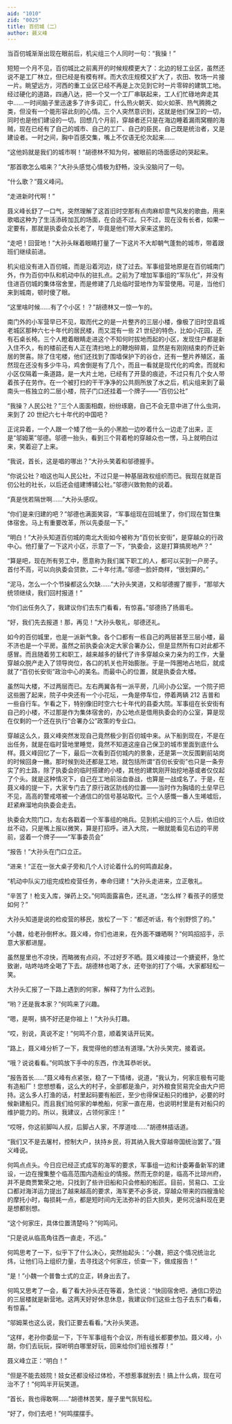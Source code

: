 ```yaml
---
aid: "1010"
zid: "0025"
title: 百仞城（二）
author: 聂义峰
---
```


当百仞城渐渐出现在眼前后，机尖组三个人同时一句：“我操！”

短短一个月不见，百仞城比之前离开的时候规模更大了：北边的轻工业区，虽然还说不是工厂林立，但已经是有模有样。而大农庄规模又扩大了，农田、牧场一片接一片。眺望远方，河西的重工业区已经不再是上次见到它时一片零碎的建筑工地。经过硬化的道路，四通八达，把一个又一个工厂串联起来，工人们忙碌地奔走其中……一时间脑子里迅速多了许多词汇，什么热火朝天、如火如荼、热气腾腾之类，但没有一个能形容此刻的心情。三个人突然意识到，这就是他们保卫的一切，同时也是他们建设的一切。回想几个月前，穿越者还只是在海边睡着漏雨窝棚的海贼，现在已经有了自己的城市、自己的工厂、自己的臣民，自己既是统治者，又是建设者。一时之间，胸中百感交集，嘴上不仅语无伦次起来……

“这他妈就是我们的城市啊！”胡德林不知为何，被眼前的场面感动的哭起来。

“那首歌怎么唱来？”大孙头感觉心情极为舒畅，没头没脑问了一句。

“什么歌？”聂义峰问。

“走进新时代啊！”

聂义峰长舒了一口气，突然理解了这首旧时空那有点肉麻却意气风发的歌曲，用来歌唱这种为了生活添砖加瓦的场面，在合适不过。只不过，现在没有长者，如果一定要有，那就是执委会众长老了，毕竟是他们带大家来这里的。

“走吧！回营地！”大孙头眯着眼睛打量了一下这片不大却朝气蓬勃的城市，带着跟班们继续前进。

机尖组没有进入百仞城，而是沿着河边，绕了过去。军事组营地原是在百仞城南门外，作为百仞中队和机动中队的驻扎点。之前为了增加军事组的“军队化”，并没有住进百仞城的集体宿舍里，而是修建了几处临时营地作为军营使用。可是，当他们来到城南，顿时傻了眼。

“这里啥时候……有了个小区！？”胡德林又一惊一乍的。

南门外的小军营早已不见，取而代之的是一片整齐的三层小楼，像极了旧时空县城老城区那种六七十年代的居民楼，而又混有一些 21 世纪的特色，比如小花园，还有石桌长椅。三个人瞪着眼睛走进这个不知何时拔地而起的小区，发现住户都是新入住不久，有的楼前还有人正在清扫地上的鞭炮碎屑，显然是有刚刚结束的乔迁新居的贺喜。除了住宅楼，他们还找到了围墙保护下的谷仓，还有一整片养殖区，虽然现在还没有多少牛马，鸡舍倒是有了几个，而且一看就是现代化的鸡舍。而就和小区仅隔着一条道路，是一大片土地，已经有了开垦的痕迹，不过只有几个女人带着孩子在劳作。在一个被打扫的干干净净的公共厕所放了水之后，机尖组来到了最南头一栋独立的二层小楼，院子门口还挂着一个牌子——“百仞公社”

“我操？人民公社？”三个人面面相觑，纷纷琢磨，自己不会无意中进了什么虫洞，来到了 20 世纪六七十年代的中国吧？

正诧异着，一个人跟一个矮了他一头的小黑脸一边吵着什么一边走了出来，正是“邬姆莱”邬德。邬德一抬头，看到三个背着枪的穿越众也一愣，马上就明白过来，笑着迎了上来。

“我说，首长，这是唱的哪出？”大孙头笑着和邬德握手。

“你说公社？咱这也叫人民公社，不过只是一种基层政权组织而已。我现在就是百仞公社的社长，以后还会组建博铺公社。”邬德兴致勃勃的说着。

“真是恍若隔世啊……”大孙头感叹。

“你们是来归建的吧？”邬德也满面笑容，“军事组现在回城里了，你们现在暂住集体宿舍。马上有重要改革，所以先委屈一下。”

“明白！”大孙头知道百仞城的南北大街如今被称为“百仞长安街”，是穿越众的行政中心。他打量了一下这片小区，示意了一下，“执委会，这是打算搞房地产？”

“算是吧，现在所有劳工中，愿意称为我们属下职工的人，都可以买到一户房子。首付不高，可以向执委会贷款，二十年付清。”邬德一脸奸商样，“很划算的。”

“泥马，怎么一个个节操都这么欠缺……”大孙头笑道，又和邬德握了握手，“那邬大统领继续，我们回村报道！”

“你们出任务久了，我建议你们去东门看看，有惊喜。”邬德扬了扬眉毛。

“好，我们先去报道！那，再见！”大孙头敬礼，邬德还礼。

如今的百仞城里，也是一派新气象。各个口都有一栋自己的两层甚至三层小楼，最不济也是一个平房。虽然之前执委会决定大家合署办公，但是显然所有口对此都不感冒。而且随着劳工和职工，越来越多的替代了许多穿越众亲力亲为的工作，大量穿越众脱产走入了领导岗位，各口的机关也开始膨胀。于是一阵圈地占地后，就成就了“百仞长安街”政治中心的美名。而最中心的位置，就是执委会大楼。

虽然叫大楼，不过两层而已。左右两翼各有一派平房，几间小办公室。一个院子把这些圈了起来，院子中央还有一个小花坛，一角是停车位，停着两辆 212 吉普和一些自行车。乍看之下，特别像旧时空六七十年代的县委大院。军事组在长安街有自己的小楼，不过那是作为集体宿舍的，办公地点是借用执委会的办公室，算是现在仅剩的一个还在执行“合署办公”政策的专业口。

穿越这么久，聂义峰突然发现自己竟然极少到百仞城中来。从下船到现在，不是在出任务，就是在临时营地里睡觉，竟然不知道这座自己保卫的城市里面到底什么样。聂义峰回忆了一下，最后一次看到百仞城内的景象，还是第一次反围剿前站岗的时候回身一撇。那时候到处还都是工地，就包括所谓“百仞长安街”也只是一条夯实了的土路，除了执委会的临时搭建的小楼，其他的建筑刚开始挖地基或者仅仅起了个头。就是这种情况下，自己在工地前浴血奋战，也算是一战成名了。于是，在聂义峰的提一下，大家专门去了原行政区防线的位置——当时作为胸墙的土垒早已不见，高高的警戒塔被一个通信口的信号基站取代。三个人感慨一番人生唏嘘后，赶紧麻溜地向执委会走去。

执委会大院门口，左右各戳着一个军事组的哨兵。见到机尖组的三个人后，依旧纹丝不动，只是嘴上报以微笑，算是打招呼。进入大院，一眼就能看见右边的平房前，竖着一个牌子——“军事委员会”

“报告！”大孙头在门口立正。

“进来！”正在一张大桌子旁和几个人讨论着什么的何鸣直起身。

“机动中队尖刀组完成检疫营任务，奉命归建！”大孙头走进来，立正敬礼。

“辛苦了！枪支入库，弹药上交。”何鸣面露喜色，还礼道，“怎么样？看孩子的感觉如何？”

大孙头知道是说的检疫营的移民，放松了一下：“都还听话，有个别野惯了的。”

“小魏，给老孙倒杯水。聂义峰，你们也进来，在外面不嫌晒啊？”何鸣招招手，示意大家都进屋。

虽然屋里也不凉快，而略微有点闷，不过好歹不晒。聂义峰接过一个搪瓷杯，急忙致谢，咕咚咕咚全喝了下去。胡德林也喝了水，还夸张的打了个嗝，大家都轻松一笑。

大孙头汇报了一下路上遇到的何家，解释了为什么迟到。

“哟？还是我本家？”何鸣来了兴趣。

“嗯，是啊，搞不好还是你祖上！”大孙头打趣。

“哎，别说，真说不定！”何鸣不介意，顺着笑话开玩笑。

“路上，聂义峰分析了一下，我觉得他的想法有道理。”大孙头笑完，接着说。

“哦？说说看看。”何鸣放下手中的东西，作洗耳恭听状。

“报告首长……”聂义峰有点紧张，稳了一下情绪，说道，“我认为，何家庄极有可能有造船厂！您想想看，这么大的村子，全部都是渔户，对外粮食贸易完全由大户把持。这么多人打渔的话，村里起码要有船匠，至少也得保证船只的维护，必要的时候新建船只。而且我们给何家的单桅船，何家一直在用，也说明村里是有对船只的维护能力的。所以，我建议，占领何家庄！”

“哎呀，你这前脚叫人叔，后脚占人家，不厚道哇……”胡德林插话道。

“我们又不是去屠村，控制大户，扶持乡民，将其纳入我大穿越帝国统治罢了。”聂义峰说。

何鸣点点头。今日应已经正式成军的海军的要求，军事组一边和计委筹备新军的建设，一边在搜集整个临高范围内造船业的情报。然而无奈的是，临高不比琼州府，并不是商贾繁荣之地，只找到了些许旧船和只会修船的船匠。目前，贸易口、工业口都对海洋运力提出了越来越高的要求，海军更不必多说，穿越众带来的四艘渔轮的摩托小时，每损耗一点，都是短时间内无法弥补的巨大损失，更何况油料现在更是想都别想。

“这个何家庄，具体位置清楚吗？”何鸣问。

“只是说从临高角往西一直走，不远。”

何鸣思考了一下，似乎下了什么决心，突然抬起头：“小魏，把这个情况统治北炜，让他们马上组织力量，去寻找这个何家庄，侦查一下，做成报告！”

“是！”小魏一个普鲁士式的立正，转身出去了。

何鸣又思考了一会，看了看大孙头还在等着，急忙说：“快回宿舍吧，通信口旁边的三层楼就是新营地。这两天好好休息休息，我建议你们这些土包子去东门看看，有惊喜。”

“邬姆莱也这么说，我们正要去看看。”大孙头笑道。

“这样，老孙你委屈一下，下午军事组有个会议，所有组长都要参加。聂义峰，小胡，你们去玩玩，探听明白哪里好玩，回来给你们组长推荐！”

聂义峰立正：“明白！”

“但是不能去妓院！妓女还都没经过体检，不想惹事就别去！搞上什么病，现在可治不了！”何鸣半开玩笑道。

“首长，我也得敢啊……”胡德林苦笑，屋子里气氛轻松。

“好了，你们去吧！”何鸣摆摆手。
